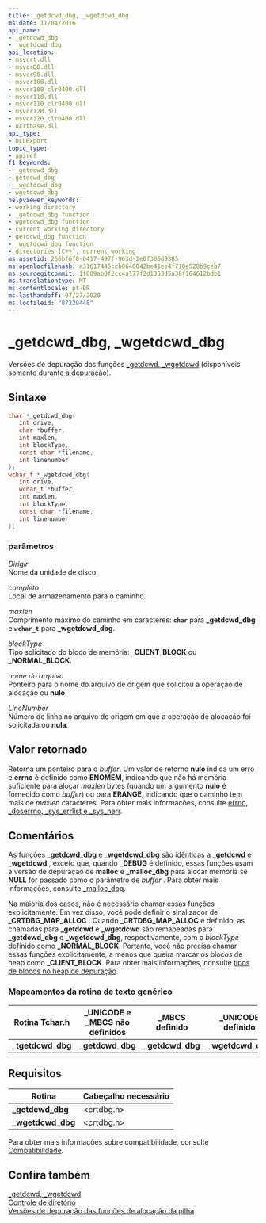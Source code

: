 ```yaml
---
title: _getdcwd_dbg, _wgetdcwd_dbg
ms.date: 11/04/2016
api_name:
- _getdcwd_dbg
- _wgetdcwd_dbg
api_location:
- msvcrt.dll
- msvcr80.dll
- msvcr90.dll
- msvcr100.dll
- msvcr100_clr0400.dll
- msvcr110.dll
- msvcr110_clr0400.dll
- msvcr120.dll
- msvcr120_clr0400.dll
- ucrtbase.dll
api_type:
- DLLExport
topic_type:
- apiref
f1_keywords:
- _getdcwd_dbg
- getdcwd_dbg
- _wgetdcwd_dbg
- wgetdcwd_dbg
helpviewer_keywords:
- working directory
- _getdcwd_dbg function
- wgetdcwd_dbg function
- current working directory
- getdcwd_dbg function
- _wgetdcwd_dbg function
- directories [C++], current working
ms.assetid: 266bf6f0-0417-497f-963d-2e0f306d9385
ms.openlocfilehash: a31617445ccb0640042be41ee4f710e528b9ceb7
ms.sourcegitcommit: 1f009ab0f2cc4a177f2d1353d5a38f164612bdb1
ms.translationtype: MT
ms.contentlocale: pt-BR
ms.lasthandoff: 07/27/2020
ms.locfileid: "87229448"
---
```

# <a name="_getdcwd_dbg-_wgetdcwd_dbg"></a>_getdcwd_dbg, _wgetdcwd_dbg

Versões de depuração das funções [_getdcwd, _wgetdcwd](getdcwd-wgetdcwd.md) (disponíveis somente durante a depuração).

## <a name="syntax"></a>Sintaxe

```C
char *_getdcwd_dbg(
   int drive,
   char *buffer,
   int maxlen,
   int blockType,
   const char *filename,
   int linenumber
);
wchar_t *_wgetdcwd_dbg(
   int drive,
   wchar_t *buffer,
   int maxlen,
   int blockType,
   const char *filename,
   int linenumber
);
```

### <a name="parameters"></a>parâmetros

*Dirigir*<br/>
Nome da unidade de disco.

*completo*<br/>
Local de armazenamento para o caminho.

*maxlen*<br/>
Comprimento máximo do caminho em caracteres: **`char`** para **_getdcwd_dbg** e **`wchar_t`** para **_wgetdcwd_dbg**.

*blockType*<br/>
Tipo solicitado do bloco de memória: **_CLIENT_BLOCK** ou **_NORMAL_BLOCK**.

*nome do arquivo*<br/>
Ponteiro para o nome do arquivo de origem que solicitou a operação de alocação ou **nulo**.

*LineNumber*<br/>
Número de linha no arquivo de origem em que a operação de alocação foi solicitada ou **nula**.

## <a name="return-value"></a>Valor retornado

Retorna um ponteiro para o *buffer*. Um valor de retorno **nulo** indica um erro e **errno** é definido como **ENOMEM**, indicando que não há memória suficiente para alocar *maxlen* bytes (quando um argumento **nulo** é fornecido como *buffer*) ou para **ERANGE**, indicando que o caminho tem mais de *maxlen* caracteres. Para obter mais informações, consulte [errno, _doserrno, _sys_errlist e _sys_nerr](../../c-runtime-library/errno-doserrno-sys-errlist-and-sys-nerr.md).

## <a name="remarks"></a>Comentários

As funções **_getdcwd_dbg** e **_wgetdcwd_dbg** são idênticas a **_getdcwd** e **_wgetdcwd** , exceto que, quando **_DEBUG** é definido, essas funções usam a versão de depuração de **malloc** e **_malloc_dbg** para alocar memória se **NULL** for passado como o parâmetro de *buffer* . Para obter mais informações, consulte [_malloc_dbg](malloc-dbg.md).

Na maioria dos casos, não é necessário chamar essas funções explicitamente. Em vez disso, você pode definir o sinalizador de **_CRTDBG_MAP_ALLOC** . Quando **_CRTDBG_MAP_ALLOC** é definido, as chamadas para **_getdcwd** e **_wgetdcwd** são remapeadas para **_getdcwd_dbg** e **_wgetdcwd_dbg**, respectivamente, com o *blockType* definido como **_NORMAL_BLOCK**. Portanto, você não precisa chamar essas funções explicitamente, a menos que queira marcar os blocos de heap como **_CLIENT_BLOCK**. Para obter mais informações, consulte [tipos de blocos no heap de depuração](/visualstudio/debugger/crt-debug-heap-details).

### <a name="generic-text-routine-mappings"></a>Mapeamentos da rotina de texto genérico

|Rotina Tchar.h|_UNICODE e _MBCS não definidos|_MBCS definido|_UNICODE definido|
|---------------------|--------------------------------------|--------------------|-----------------------|
|**_tgetdcwd_dbg**|**_getdcwd_dbg**|**_getdcwd_dbg**|**_wgetdcwd_dbg**|

## <a name="requirements"></a>Requisitos

|Rotina|Cabeçalho necessário|
|-------------|---------------------|
|**_getdcwd_dbg**|\<crtdbg.h>|
|**_wgetdcwd_dbg**|\<crtdbg.h>|

Para obter mais informações sobre compatibilidade, consulte [Compatibilidade](../../c-runtime-library/compatibility.md).

## <a name="see-also"></a>Confira também

[_getdcwd, _wgetdcwd](getdcwd-wgetdcwd.md)<br/>
[Controle de diretório](../../c-runtime-library/directory-control.md)<br/>
[Versões de depuração das funções de alocação da pilha](/visualstudio/debugger/debug-versions-of-heap-allocation-functions)<br/>
